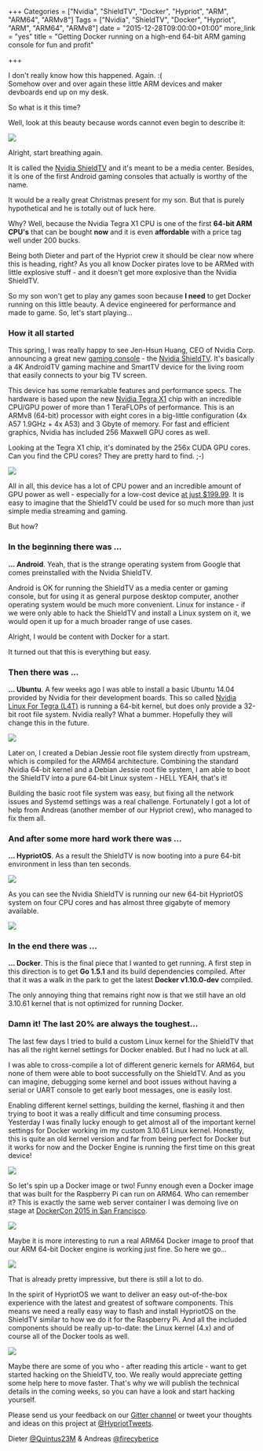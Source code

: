 +++
Categories = ["Nvidia", "ShieldTV", "Docker", "Hypriot", "ARM", "ARM64", "ARMv8"]
Tags = ["Nvidia", "ShieldTV", "Docker", "Hypriot", "ARM", "ARM64", "ARMv8"]
date = "2015-12-28T09:00:00+01:00"
more_link = "yes"
title = "Getting Docker running on a high-end 64-bit ARM gaming console for fun and profit"

+++

I don't really know how this happened. Again. :(  
Somehow over and over again these little ARM devices and maker devboards end up on my desk.

So what is it this time?

Well, look at this beauty because words cannot even begin to describe it:

![](/images/nvidia-shieldtv/docker-on-nvidia-shieldtv.jpg)

Alright, start breathing again.

It is called the [Nvidia ShieldTV](http://shield.nvidia.com) and it's meant to be a media center.
Besides, it is one of the first Android gaming consoles that actually is worthy of the name.

It would be a really great Christmas present for my son. But that is purely hypothetical and he is totally out of luck here.

Why? Well, because the Nvidia Tegra X1 CPU is one of the first __64-bit ARM CPU's__ that can be bought __now__ and it is even __affordable__ with a price tag well under 200 bucks.

Being both Dieter and part of the Hypriot crew it should be clear now where this is heading, right?
As you all know Docker pirates love to be ARMed with little explosive stuff - and it doesn't get more explosive than the Nvidia ShieldTV.

So my son won't get to play any games soon because __I need__ to get Docker running on this little beauty.
A device engineered for performance and made to game. So, let's start playing...

<!--more-->

### How it all started

This spring, I was really happy to see Jen-Hsun Huang, CEO of Nvidia Corp. announcing a great new [gaming console](https://www.youtube.com/watch?v=1q30y_pfz5Q) - the [Nvidia ShieldTV](http://shield.nvidia.com/android-tv).
It's basically a 4K AndroidTV gaming machine and SmartTV device for the living room that easily connects to your big TV screen.

This device has some remarkable features and performance specs. The hardware is based upon the new [Nvidia Tegra X1](http://www.nvidia.com/object/tegra-x1-processor.html) chip with an incredible CPU/GPU power of more than 1 TeraFLOPs of performance. This is an ARMv8 (64-bit) processor with eight cores in a big-little configuration (4x A57 1.9GHz + 4x A53) and 3 Gbyte of memory.
For fast and efficient graphics, Nvidia has included 256 Maxwell GPU cores as well.

Looking at the Tegra X1 chip, it's dominated by the 256x CUDA GPU cores. Can you find the CPU cores? They are pretty hard to find. ;-)

![](/images/nvidia-shieldtv/nvidia-tegra-x1-chip.jpg)

All in all, this device has a lot of CPU power and an incredible amount of GPU power as well - especially for a low-cost device [at just $199.99](http://www.amazon.com/NVIDIA-SHIELD-Remote/dp/B013HJ13V0/ref=sr_1_3?ie=UTF8&qid=1451218402&sr=8-3&keywords=nvidia+shield).
It is easy to imagine that the ShieldTV could be used for so much more than just simple media streaming and gaming.

But how?

### In the beginning there was ...

__... Android__. Yeah, that is the strange operating system from Google that comes preinstalled with the Nvidia ShieldTV.

Android is OK for running the ShieldTV as a media center or gaming console, but for using it as general purpose desktop computer, another operating system would be much more convenient.
Linux for instance - if we were only able to hack the ShieldTV and install a Linux system on it, we would open it up for a much broader range of use cases.

Alright, I would be content with Docker for a start.

It turned out that this is everything but easy.

### Then there was ...

__... Ubuntu__. A few weeks ago I was able to install a basic Ubuntu 14.04 provided by Nvidia for their development boards.
This so called [Nvidia Linux For Tegra (L4T)](https://developer.nvidia.com/embedded/linux-tegra) is running a 64-bit kernel, but does only provide a 32-bit root file system.
Nvidia really? What a bummer. Hopefully they will change this in the future.

![](/images/nvidia-shieldtv/nvidia-shieldtv-running-ubuntu.jpg)

Later on, I created a Debian Jessie root file system directly from upstream, which is compiled for the ARM64 architecture.
Combining the standard Nvidia 64-bit kernel and a Debian Jessie root file system, I am able to boot the ShieldTV into a pure 64-bit Linux system - HELL YEAH, that's it!

Building the basic root file system was easy, but fixing all the network issues and Systemd settings was a real challenge.
Fortunately I got a lot of help from Andreas (another member of our Hypriot crew), who managed to fix them all.

### And after some more hard work there was ...
__... HypriotOS__. As a result the ShieldTV is now booting into a pure 64-bit environment in less than ten seconds.

![](/images/nvidia-shieldtv/nvidia-shieldtv-running-hypriotos-arm64.jpg)

As you can see the Nvidia ShieldTV is running our new 64-bit HypriotOS system on four CPU cores and has almost three gigabyte of memory available.

![](/images/nvidia-shieldtv/nvidia-shieldtv-running-hypriotos-htop.jpg)

### In the end there was ...
__... Docker__. This is the final piece that I wanted to get running. A first step in this direction is to get __Go 1.5.1__ and its build dependencies compiled.
After that it was a walk in the park to get the latest __Docker v1.10.0-dev__ compiled.

The only annoying thing that remains right now is that we still have an old 3.10.61 kernel that is not optimized for running Docker.

### Damn it! The last 20% are always the toughest...

The last few days I tried to build a custom Linux kernel for the ShieldTV that has all the right kernel settings for Docker enabled.
But I had no luck at all.

I was able to cross-compile a lot of different generic kernels for ARM64, but none of them were able to boot successfully on the ShieldTV.
And as you can imagine, debugging some kernel and boot issues without having a serial or UART console to get early boot messages, one is easily lost.

Enabling different kernel settings, building the kernel, flashing it and then trying to boot it was a really difficult and time consuming process.
Yesterday I was finally lucky enough to get almost all of the important kernel settings for Docker working im my custom 3.10.61 Linux kernel.
Honestly, this is quite an old kernel version and far from being perfect for Docker but it works for now and the Docker Engine is running the first time on this great device!

![](/images/nvidia-shieldtv/nvidia-shieldtv-running-docker-1.jpg)

So let's spin up a Docker image or two! Funny enough even a Docker image that was built for the Raspberry Pi can run on ARM64.
Who can remember it? This is exactly the same web server container I was demoing live on stage at [DockerCon 2015 in San Francisco](http://blog.hypriot.com/post/dockercon2015/).

![](/images/nvidia-shieldtv/nvidia-shieldtv-running-docker-3.jpg)

Maybe it is more interesting to run a real ARM64 Docker image to proof that our ARM 64-bit Docker engine is working just fine.
So here we go...

![](/images/nvidia-shieldtv/nvidia-shieldtv-running-docker-4.jpg)

That is already pretty impressive, but there is still a lot to do.

In the spirit of HypriotOS we want to deliver an easy out-of-the-box experience with the latest and greatest of software components.
This means we need a really easy way to flash and install HypriotOS on the ShieldTV similar to how we do it for the Raspberry Pi.
And all the included components should be really up-to-date: the Linux kernel (4.x) and of course all of the Docker tools as well.

![](/images/nvidia-shieldtv/nvidia-shieldtv-on-my-desktop.jpg)

Maybe there are some of you who - after reading this article - want to get started hacking on the ShieldTV, too.
We really would appreciate getting some help here to move faster.
That's why we will publish the technical details in the coming weeks, so you can have a look and start hacking yourself.

Please send us your feedback on our [Gitter channel](https://gitter.im/hypriot/talk) or tweet your thoughts and ideas on this project at [@HypriotTweets](https://twitter.com/HypriotTweets).

Dieter [@Quintus23M](https://twitter.com/Quintus23M) & Andreas [@firecyberice](https://twitter.com/firecyberice)
